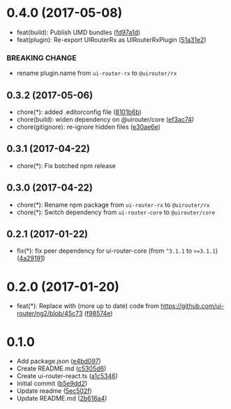 <a name="0.4.0"></a>
# 0.4.0 (2017-05-08)

* feat(build): Publish UMD bundles ([fd97a1d](https://github.com/ui-router/rx/commit/fd97a1d))
* feat(plugin): Re-export UIRouterRx as UIRouterRxPlugin ([51a31e2](https://github.com/ui-router/rx/commit/51a31e2))


### BREAKING CHANGE

* rename plugin.name from `ui-router-rx` to `@uirouter/rx`


<a name="0.3.2"></a>
## 0.3.2 (2017-05-06)

* chore(*): added .editorconfig file ([8101b6b](https://github.com/ui-router/rx/commit/8101b6b))
* chore(build): widen dependency on @uirouter/core ([ef3ac74](https://github.com/ui-router/rx/commit/ef3ac74))
* chore(gitignore): re-ignore hidden files ([e30ae6e](https://github.com/ui-router/rx/commit/e30ae6e))



<a name="0.3.1"></a>
## 0.3.1 (2017-04-22)

* chore(*): Fix botched npm release

<a name="0.3.0"></a>
## 0.3.0 (2017-04-22)

* chore(*): Rename npm package from `ui-router-rx` to `@uirouter/rx`
* chore(*): Switch dependency from `ui-router-core` to `@uirouter/core`

<a name="0.2.1"></a>
## 0.2.1 (2017-01-22)

* fix(*): fix peer dependency for ui-router-core (from `^3.1.1` to `>=3.1.1`) ([4a29191](https://github.com/ui-router/rx/commit/4a29191))



<a name="0.2.0"></a>
# 0.2.0 (2017-01-20)

* feat(*): Replace with (more up to date) code from https://github.com/ui-router/ng2/blob/45c73 ([f98574e](https://github.com/ui-router/rx/commit/f98574e))


<a name="0.1.0"></a>
# 0.1.0 

* Add package.json ([e4bd097](https://github.com/ui-router/rx/commit/e4bd097))
* Create README.md ([c5305d6](https://github.com/ui-router/rx/commit/c5305d6))
* Create ui-router-react.ts ([a1c5346](https://github.com/ui-router/rx/commit/a1c5346))
* Initial commit ([b5e9dd2](https://github.com/ui-router/rx/commit/b5e9dd2))
* Update readme ([5ec502f](https://github.com/ui-router/rx/commit/5ec502f))
* Update README.md ([2b616a4](https://github.com/ui-router/rx/commit/2b616a4))


